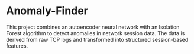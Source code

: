 # Anomaly-Finder
This project combines an autoencoder neural network with an Isolation Forest algorithm to detect anomalies in network session data. The data is derived from raw TCP logs and transformed into structured session-based features.
